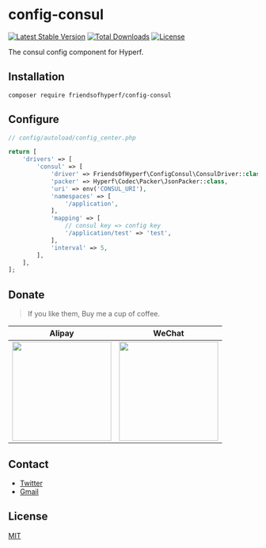# config-consul

[![Latest Stable Version](https://img.shields.io/packagist/v/friendsofhyperf/config-consul)](https://packagist.org/packages/friendsofhyperf/config-consul)
[![Total Downloads](https://img.shields.io/packagist/dt/friendsofhyperf/config-consul)](https://packagist.org/packages/friendsofhyperf/config-consul)
[![License](https://img.shields.io/packagist/l/friendsofhyperf/config-consul)](https://github.com/friendsofhyperf/config-consul)

The consul config component for Hyperf.

## Installation

```shell
composer require friendsofhyperf/config-consul
```

## Configure

```php
// config/autoload/config_center.php

return [
    'drivers' => [
        'consul' => [
            'driver' => FriendsOfHyperf\ConfigConsul\ConsulDriver::class,
            'packer' => Hyperf\Codec\Packer\JsonPacker::class,
            'uri' => env('CONSUL_URI'),
            'namespaces' => [
                '/application',
            ],
            'mapping' => [
                // consul key => config key
                '/application/test' => 'test',
            ],
            'interval' => 5,
        ],
    ],
];
```

## Donate

> If you like them, Buy me a cup of coffee.

| Alipay | WeChat |
|  ----  | ----  |
| <img src="https://hdj.me/images/alipay-min.jpg" width="200" height="200" />  | <img src="https://hdj.me/images/wechat-pay-min.jpg" width="200" height="200" /> |

## Contact

- [Twitter](https://twitter.com/huangdijia)
- [Gmail](mailto:huangdijia@gmail.com)

## License

[MIT](LICENSE)
